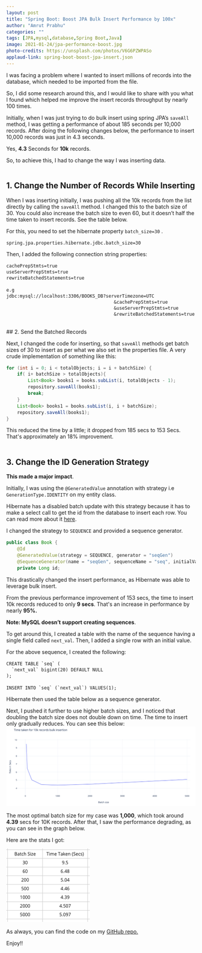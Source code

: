 ```yaml
---
layout: post
title: "Spring Boot: Boost JPA Bulk Insert Performance by 100x"
author: "Amrut Prabhu"
categories: ""
tags: [JPA,mysql,database,Spring Boot,Java]
image: 2021-01-24/jpa-performance-boost.jpg
photo-credits: https://unsplash.com/photos/V6G6PZWPASo
applaud-link: spring-boot-boost-jpa-insert.json
---
```


I was facing a problem where I wanted to insert millions of records into the database, which needed to be imported from the file.

So, I did some research around this, and I would like to share with you what I found which helped me improve the insert records throughput by nearly 100 times.

Initially, when I was just trying to do bulk insert using spring JPA’s  `saveAll`  method, I was getting a performance of about 185 seconds per 10,000 records. After doing the following changes below, the performance to insert 10,000 records was just in 4.3 seconds.

Yes,  **4.3**  Seconds for  **10k**  records.

So, to achieve this, I had to change the way I was inserting data.
<br/>
<br/>
## 1. Change the Number of Records While Inserting

When I was inserting initially, I was pushing all the 10k records from the list directly by calling the  `saveAll`  method. I changed this to the batch size of 30. You could also increase the batch size to even 60, but it doesn’t half the time taken to insert records. See the table below.

For this, you need to set the hibernate property  `batch_size=30` .
```properties
spring.jpa.properties.hibernate.jdbc.batch_size=30
```

Then, I added the following connection string properties:

```properties
cachePrepStmts=true
useServerPrepStmts=true
rewriteBatchedStatements=true

e.g
jdbc:mysql://localhost:3306/BOOKS_DB?serverTimezone=UTC
                                        &cachePrepStmts=true
                                        &useServerPrepStmts=true
                                        &rewriteBatchedStatements=true

```
<br/>
## 2. Send the Batched Records

Next, I changed the code for inserting, so that  `saveAll`  methods get batch sizes of 30 to insert as per what we also set in the properties file. A very crude implementation of something like this:

```java
for (int i = 0; i < totalObjects; i = i + batchSize) {
    if( i+ batchSize > totalObjects){
        List<Book> books1 = books.subList(i, totalObjects - 1);
        repository.saveAll(books1);
        break;
    }
    List<Book> books1 = books.subList(i, i + batchSize);
    repository.saveAll(books1);
}
```
This reduced the time by a little; it dropped from 185 secs to 153 Secs. That's approximately an 18% improvement.
<br/>
<br/>
## 3. Change the ID Generation Strategy

**This made a major impact**.

Initially, I was using the  `@GeneratedValue`  annotation with strategy i.e  `GenerationType.IDENTITY`  on my entity class.

Hibernate has a disabled batch update with this strategy because it has to make a select call to get the id from the database to insert each row. You can read more about it  [here](https://docs.jboss.org/hibernate/orm/4.3/manual/en-US/html/ch15.html).

I changed the strategy to  `SEQUENCE`  and provided a sequence generator.
```java
public class Book {
    @Id
    @GeneratedValue(strategy = SEQUENCE, generator = "seqGen")
    @SequenceGenerator(name = "seqGen", sequenceName = "seq", initialValue = 1)
    private Long id;
```
This drastically changed the insert performance, as Hibernate was able to leverage bulk insert.

From the previous performance improvement of 153 secs, the time to insert 10k records reduced to only  **9 secs**. That's an increase in performance by nearly  **95%.**

**Note: MySQL doesn’t support creating sequences**.

To get around this, I created a table with the name of the sequence having a single field called  `next_val`. Then, I added a single row with an initial value.

For the above sequence, I created the following:
```sqlite-sql
CREATE TABLE `seq` (
  `next_val` bigint(20) DEFAULT NULL
);

INSERT INTO `seq` (`next_val`) VALUES(1);
```
Hibernate then used the table below as a sequence generator.

Next, I pushed it further to use higher batch sizes, and I noticed that doubling the batch size does not double down on time. The time to insert only gradually reduces. You can see this below:
![jpa-insert-performance-statistics](/assets/img/2021-01-24/stats.png)

The most optimal batch size for my case was  **1,000**,  which took around  **4.39**  secs for 10K records. After that, I saw the performance degrading, as you can see in the graph below.

Here are the stats I got:

![jpa-insert-performance-statistics](/assets/img/2021-01-24/stats-table.png)

As always, you can find the code on my [GitHub repo.](https://github.com/amrutprabhu/spring-boot-jpa-bulk-insert-performance)

Enjoy!!
